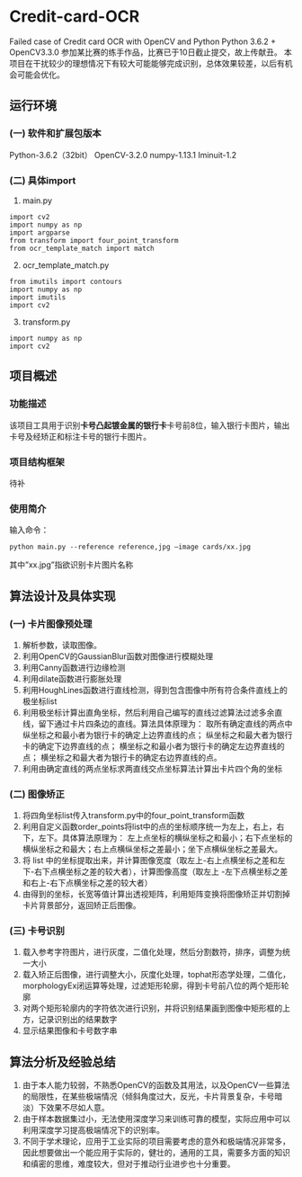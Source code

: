 # Credit-card-OCR
Failed case of Credit card OCR with OpenCV and Python
Python 3.6.2 + OpenCV3.3.0
参加某比赛的练手作品，比赛已于10日截止提交，故上传献丑。
本项目在干扰较少的理想情况下有较大可能能够完成识别，总体效果较差，以后有机会可能会优化。

## 运行环境
### (一)	软件和扩展包版本
Python-3.6.2（32bit） 
OpenCV-3.2.0 numpy-1.13.1 
Iminuit-1.2 
 
### (二)	具体import
1.	main.py 

```
import cv2 
import numpy as np 
import argparse 
from transform import four_point_transform 
from ocr_template_match import match 
```

 
2.	ocr_template_match.py 

```
from imutils import contours 
import numpy as np 
import imutils 
import cv2 
```

3.	transform.py 

```
import numpy as np 
import cv2 
```



## 项目概述
### 功能描述
该项目工具用于识别**卡号凸起镀金属的银行卡**卡号前8位，输入银行卡图片，输出卡号及经矫正和标注卡号的银行卡图片。
### 项目结构框架 

待补
### 使用简介
输入命令： 

```
python main.py --reference reference,jpg –image cards/xx.jpg 
```

其中”xx.jpg”指欲识别卡片图片名称 

## 算法设计及具体实现 
### (一)	卡片图像预处理 
1.	解析参数，读取图像。 
2.	利用OpenCV的GaussianBlur函数对图像进行模糊处理 
3.	利用Canny函数进行边缘检测 
4.	利用dilate函数进行膨胀处理 
5.	利用HoughLines函数进行直线检测，得到包含图像中所有符合条件直线上的极坐标list 
6.	利用极坐标计算出直角坐标，然后利用自己编写的直线过滤算法过滤多余直线，留下通过卡片四条边的直线。算法具体原理为： 
取所有确定直线的两点中纵坐标之和最小者为银行卡的确定上边界直线的点；
纵坐标之和最大者为银行卡的确定下边界直线的点；
横坐标之和最小者为银行卡的确定左边界直线的点；
横坐标之和最大者为银行卡的确定右边界直线的点。 
7.	利用由确定直线的两点坐标求两直线交点坐标算法计算出卡片四个角的坐标 
### (二)	图像矫正 
1.	将四角坐标list传入transform.py中的four_point_transform函数 
2.	利用自定义函数order_points将list中的点的坐标顺序统一为左上，右上，右下，左下。具体算法原理为： 
左上点坐标的横纵坐标之和最小；右下点坐标的横纵坐标之和最大；右上点横纵坐标之差最小；坐下点横纵坐标之差最大。 
3.	将 list 中的坐标提取出来，并计算图像宽度（取左上-右上点横坐标之差和左下-右下点横坐标之差的较大者），计算图像高度（取左上
-左下点横坐标之差和右上-右下点横坐标之差的较大者） 
4.	由得到的坐标，长宽等值计算出透视矩阵，利用矩阵变换将图像矫正并切割掉卡片背景部分，返回矫正后图像。 
### (三)	卡号识别 
1.	载入参考字符图片，进行灰度，二值化处理，然后分割数符，排序，调整为统一大小 
2.	载入矫正后图像，进行调整大小，灰度化处理，tophat形态学处理，二值化，morphologyEx闭运算等处理，过滤矩形轮廓，得到卡号前八位的两个矩形轮廓 
3.	对两个矩形轮廓内的字符依次进行识别，并将识别结果画到图像中矩形框的上方，记录识别出的结果数字 
4.	显示结果图像和卡号数字串 


## 算法分析及经验总结 
1. 由于本人能力较弱，不熟悉OpenCV的函数及其用法，以及OpenCV一些算法的局限性，在某些极端情况（倾斜角度过大，反光，卡片背景复杂，卡号暗淡）下效果不尽如人意。 
2. 由于样本数据集过小，无法使用深度学习来训练可靠的模型，实际应用中可以利用深度学习提高极端情况下的识别率。 
3. 不同于学术理论，应用于工业实际的项目需要考虑的意外和极端情况非常多，因此想要做出一个能应用于实际的，健壮的，通用的工具，需要多方面的知识和缜密的思维，难度较大，但对于推动行业进步也十分重要。 
